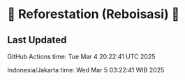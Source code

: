 
# 🌳 Reforestation (Reboisasi) 🌲

## Last Updated

GitHub Actions time: Tue Mar  4 20:22:41 UTC 2025

Indonesia/Jakarta time: Wed Mar  5 03:22:41 WIB 2025
